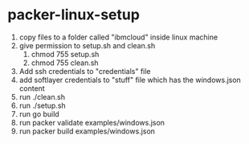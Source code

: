 # packer-linux-setup


1. copy files to a folder called "ibmcloud" inside linux machine
2. give permission to setup.sh and clean.sh
   1. chmod 755 setup.sh
   2. chmod 755 clean.sh
3. Add ssh credentials to "credentials" file 
4. add softlayer credentials to "stuff" file which has the windows.json content
5. run ./clean.sh
6. run ./setup.sh
7. run go build
8. run packer validate examples/windows.json
9. run packer build examples/windows.json